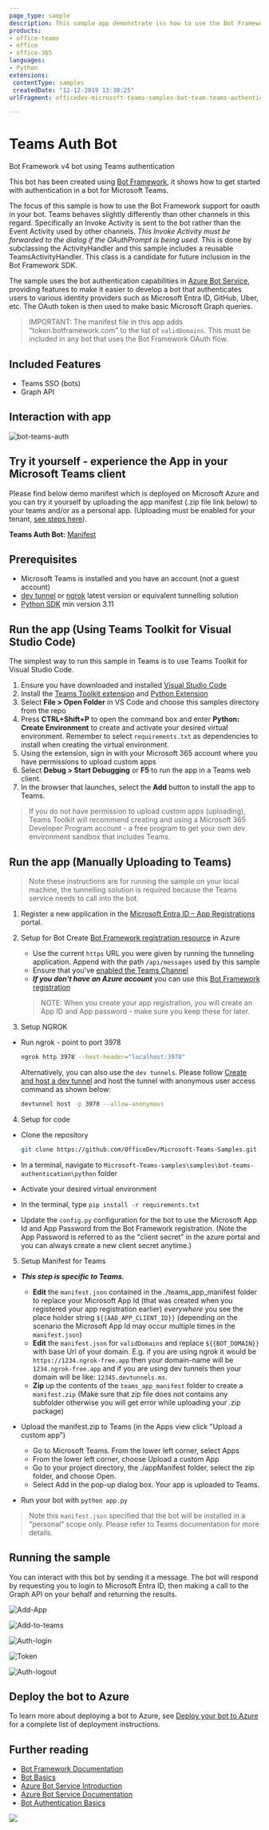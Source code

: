 ```yaml
---
page_type: sample
description: This sample app demonstrate iss how to use the Bot Framework support for oauth in your bot.
products:
- office-teams
- office
- office-365
languages:
- Python
extensions:
 contentType: samples
 createdDate: "12-12-2019 13:38:25"
urlFragment: officedev-microsoft-teams-samples-bot-team-teams-authentication--python

---
```


# Teams Auth Bot

Bot Framework v4 bot using Teams authentication

This bot has been created using [Bot Framework](https://dev.botframework.com), it shows how to get started with authentication in a bot for Microsoft Teams.

The focus of this sample is how to use the Bot Framework support for oauth in your bot. Teams behaves slightly differently than other channels in this regard. Specifically an Invoke Activity is sent to the bot rather than the Event Activity used by other channels. _This Invoke Activity must be forwarded to the dialog if the OAuthPrompt is being used._ This is done by subclassing the ActivityHandler and this sample includes a reusable TeamsActivityHandler. This class is a candidate for future inclusion in the Bot Framework SDK.

The sample uses the bot authentication capabilities in [Azure Bot Service](https://docs.botframework.com), providing features to make it easier to develop a bot that authenticates users to various identity providers such as Microsoft Entra ID, GitHub, Uber, etc. The OAuth token is then used to make basic Microsoft Graph queries.

> IMPORTANT: The manifest file in this app adds "token.botframework.com" to the list of `validDomains`. This must be included in any bot that uses the Bot Framework OAuth flow.

## Included Features
* Teams SSO (bots)
* Graph API

## Interaction with app

![bot-teams-auth ](Images/TeamAuth.gif)

## Try it yourself - experience the App in your Microsoft Teams client
Please find below demo manifest which is deployed on Microsoft Azure and you can try it yourself by uploading the app manifest (.zip file link below) to your teams and/or as a personal app. (Uploading must be enabled for your tenant, [see steps here](https://docs.microsoft.com/microsoftteams/platform/concepts/build-and-test/prepare-your-o365-tenant#enable-custom-teams-apps-and-turn-on-custom-app-uploading)).

**Teams Auth Bot:** [Manifest](/samples/bot-teams-authentication/csharp/demo-manifest/bot-teams-authentication.zip)

## Prerequisites

- Microsoft Teams is installed and you have an account (not a guest account)
- [dev tunnel](https://learn.microsoft.com/en-us/azure/developer/dev-tunnels/get-started?tabs=windows) or [ngrok](https://ngrok.com/) latest version or equivalent tunnelling solution
- [Python SDK](https://www.python.org/downloads/) min version 3.11

## Run the app (Using Teams Toolkit for Visual Studio Code)

The simplest way to run this sample in Teams is to use Teams Toolkit for Visual Studio Code.

1. Ensure you have downloaded and installed [Visual Studio Code](https://code.visualstudio.com/docs/setup/setup-overview)
1. Install the [Teams Toolkit extension](https://marketplace.visualstudio.com/items?itemName=TeamsDevApp.ms-teams-vscode-extension) and [Python Extension](https://marketplace.visualstudio.com/items?itemName=ms-python.python)
1. Select **File > Open Folder** in VS Code and choose this samples directory from the repo
1. Press **CTRL+Shift+P** to open the command box and enter **Python: Create Environment** to create and activate your desired virtual environment. Remember to select `requirements.txt` as dependencies to install when creating the virtual environment.
1. Using the extension, sign in with your Microsoft 365 account where you have permissions to upload custom apps
1. Select **Debug > Start Debugging** or **F5** to run the app in a Teams web client.
1. In the browser that launches, select the **Add** button to install the app to Teams.

> If you do not have permission to upload custom apps (uploading), Teams Toolkit will recommend creating and using a Microsoft 365 Developer Program account - a free program to get your own dev environment sandbox that includes Teams.

## Run the app (Manually Uploading to Teams)

> Note these instructions are for running the sample on your local machine, the tunnelling solution is required because
> the Teams service needs to call into the bot.
1. Register a new application in the [Microsoft Entra ID – App Registrations](https://go.microsoft.com/fwlink/?linkid=2083908) portal.

2. Setup for Bot
 Create [Bot Framework registration resource](https://docs.microsoft.com/azure/bot-service/bot-service-quickstart-registration) in Azure
    - Use the current `https` URL you were given by running the tunneling application. Append with the path `/api/messages` used by this sample
    - Ensure that you've [enabled the Teams Channel](https://docs.microsoft.com/azure/bot-service/channel-connect-teams?view=azure-bot-service-4.0)
    - __*If you don't have an Azure account*__ you can use this [Bot Framework registration](https://docs.microsoft.com/microsoftteams/platform/bots/how-to/create-a-bot-for-teams#register-your-web-service-with-the-bot-framework)

    > NOTE: When you create your app registration, you will create an App ID and App password - make sure you keep these for later.

3. Setup NGROK
 - Run ngrok - point to port 3978

   ```bash
   ngrok http 3978 --host-header="localhost:3978"
   ```  

   Alternatively, you can also use the `dev tunnels`. Please follow [Create and host a dev tunnel](https://learn.microsoft.com/en-us/azure/developer/dev-tunnels/get-started?tabs=windows) and host the tunnel with anonymous user access command as shown below:

   ```bash
   devtunnel host -p 3978 --allow-anonymous
   ```

4. Setup for code

  - Clone the repository
    ```bash
    git clone https://github.com/OfficeDev/Microsoft-Teams-Samples.git
    ```
  - In a terminal, navigate to `Microsoft-Teams-samples\samples\bot-teams-authentication\python` folder

  - Activate your desired virtual environment

  - In the terminal, type `pip install -r requirements.txt`

  - Update the `config.py` configuration for the bot to use the Microsoft App Id and App Password from the Bot Framework registration. (Note the App Password is referred to as the "client secret" in the azure portal and you can always create a new client secret anytime.)

5. Setup Manifest for Teams
- __*This step is specific to Teams.*__
    - **Edit** the `manifest.json` contained in the ./teams_app_manifest folder to replace your Microsoft App Id (that was created when you registered your app registration earlier) *everywhere* you see the place holder string `${{AAD_APP_CLIENT_ID}}` (depending on the scenario the Microsoft App Id may occur multiple times in the `manifest.json`)
    - **Edit** the `manifest.json` for `validDomains` and replace `${{BOT_DOMAIN}}` with base Url of your domain. E.g. if you are using ngrok it would be `https://1234.ngrok-free.app` then your domain-name will be `1234.ngrok-free.app` and if you are using dev tunnels then your domain will be like: `12345.devtunnels.ms`.
    - **Zip** up the contents of the `teams_app_manifest` folder to create a `manifest.zip` (Make sure that zip file does not contains any subfolder otherwise you will get error while uploading your .zip package)

- Upload the manifest.zip to Teams (in the Apps view click "Upload a custom app")
   - Go to Microsoft Teams. From the lower left corner, select Apps
   - From the lower left corner, choose Upload a custom App
   - Go to your project directory, the ./appManifest folder, select the zip folder, and choose Open.
   - Select Add in the pop-up dialog box. Your app is uploaded to Teams.

- Run your bot with `python app.py`

> Note this `manifest.json` specified that the bot will be installed in a "personal" scope only. Please refer to Teams documentation for more details.

## Running the sample

You can interact with this bot by sending it a message. The bot will respond by requesting you to login to Microsoft Entra ID, then making a call to the Graph API on your behalf and returning the results.

![Add-App ](Images/1.Install.png)

![Add-to-teams ](Images/2.Bot_Response.png)

![Auth-login ](Images/3.Logged_In.png)

![Token ](Images/4.User_Token.png)

![Auth-logout ](Images/5.Logged_Out.png)

## Deploy the bot to Azure

To learn more about deploying a bot to Azure, see [Deploy your bot to Azure](https://aka.ms/azuredeployment) for a complete list of deployment instructions.

## Further reading

- [Bot Framework Documentation](https://docs.botframework.com)
- [Bot Basics](https://docs.microsoft.com/azure/bot-service/bot-builder-basics?view=azure-bot-service-4.0)
- [Azure Bot Service Introduction](https://docs.microsoft.com/azure/bot-service/bot-service-overview-introduction?view=azure-bot-service-4.0)
- [Azure Bot Service Documentation](https://docs.microsoft.com/azure/bot-service/?view=azure-bot-service-4.0)
- [Bot Authentication Basics](https://learn.microsoft.com/en-us/microsoftteams/platform/bots/how-to/authentication/bot-sso-overview)

<img src="https://pnptelemetry.azurewebsites.net/microsoft-teams-samples/samples/bot-teams-authentication-python" />
